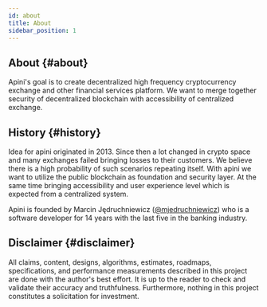```yaml
---
id: about
title: About
sidebar_position: 1
---
```

 
## About {#about}
 
Apini's goal is to create decentralized high frequency cryptocurrency exchange and other financial services platform.
We want to merge together security of decentralized blockchain with accessibility of centralized exchange.
 
## History {#history}
Idea for apini originated in 2013. Since then a lot changed in crypto space and many exchanges failed bringing losses to their customers. We believe there is a high probability of such scenarios repeating itself. With apini we want to utilize the public blockchain as foundation and security layer. At the same time bringing accessibility and user experience level which is expected from a centralized system.
 
Apini is founded by Marcin Jędruchniewicz ([@mjedruchniewicz](https://twitter.com/mjedruchniewicz)) who is a software developer for 14 years with the last five in the banking industry.
 
## Disclaimer {#disclaimer}
 
All claims, content, designs, algorithms, estimates, roadmaps, specifications, and performance measurements described in this project are done with the author's best effort. It is up to the reader to check and validate their accuracy and truthfulness. Furthermore, nothing in this project constitutes a solicitation for investment.

